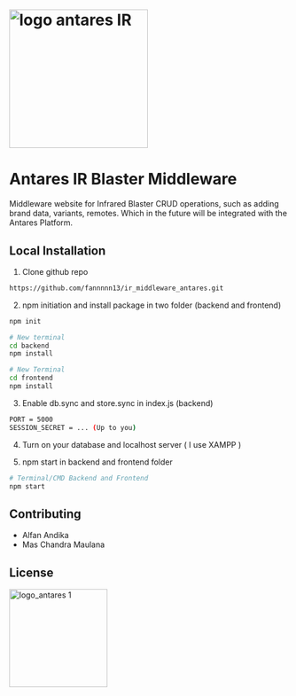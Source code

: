 # <img width="250" alt="logo antares IR" src="https://github.com/user-attachments/assets/55c01a9b-74ce-470b-a999-8759d6ee1b23">
# Antares IR Blaster Middleware

Middleware website for Infrared Blaster CRUD operations, such as adding brand data, variants, remotes. Which in the future will be integrated with the Antares Platform.

## Local Installation

1. Clone github repo

```bash
https://github.com/fannnnn13/ir_middleware_antares.git
```

2. npm initiation and install package in two folder (backend and frontend)
```bash
npm init

# New terminal
cd backend
npm install

# New Terminal
cd frontend
npm install
```
3. Enable db.sync and store.sync in index.js (backend)
```bash
PORT = 5000
SESSION_SECRET = ... (Up to you)
```

4. Turn on your database and localhost server ( I use XAMPP )

5. npm start in backend and frontend folder
```bash
# Terminal/CMD Backend and Frontend
npm start
```

## Contributing

- Alfan Andika
- Mas Chandra Maulana


## License
<img width="177" alt="logo_antares 1" src="https://github.com/user-attachments/assets/bd1119af-dd50-46b1-b454-75b94d882741">


